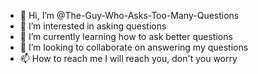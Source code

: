 - 👋 Hi, I’m @The-Guy-Who-Asks-Too-Many-Questions
- 👀 I’m interested in asking questions
- 🌱 I’m currently learning how to ask better questions
- 💞️ I’m looking to collaborate on answering my questions
- 📫 How to reach me I will reach you, don't you worry

<!---
The-Guy-Who-Asks-Too-Many-Questions/The-Guy-Who-Asks-Too-Many-Questions is a ✨ special ✨ repository because its `README.md` (this file) appears on your GitHub profile.
You can click the Preview link to take a look at your changes.
--->
